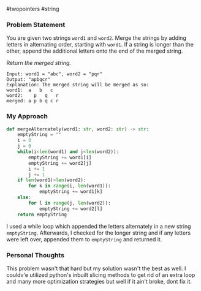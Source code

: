 #twopointers #string

### Problem Statement
You are given two strings `word1` and `word2`. Merge the strings by adding letters in alternating order, starting with `word1`. If a string is longer than the other, append the additional letters onto the end of the merged string.

Return _the merged string._

```Example
Input: word1 = "abc", word2 = "pqr"
Output: "apbqcr"
Explanation: The merged string will be merged as so:
word1:  a   b   c
word2:    p   q   r
merged: a p b q c r
```
### My Approach
```python
def mergeAlternately(word1: str, word2: str) -> str:
	emptyString = ""
	i = 0
	j = 0
	while(i<len(word1) and j<len(word2)):
		emptyString += word1[i]
		emptyString += word2[j]
		i += 1
		j += 1
	if len(word1)>len(word2):
		for k in range(i, len(word1)):
			emptyString += word1[k]
	else:
		for l in range(j, len(word2)):
			emptyString += word2[l]
	return emptyString
```
I used a while loop which appended the letters alternately in a new string ``emptyString``. Afterwards, I checked for the longer string and if any letters were left over, appended them to ``emptyString`` and returned it. 

### Personal Thoughts
This problem wasn't that hard but my solution wasn't the best as well. I couldv'e utilized python's inbuilt slicing methods to get rid of an extra loop and many more optimization strategies but well if it ain't broke, dont fix it. 